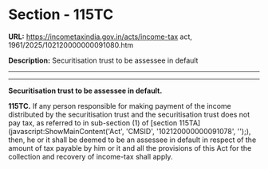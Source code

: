 # Section - 115TC

**URL:** https://incometaxindia.gov.in/acts/income-tax act, 1961/2025/102120000000091080.htm

**Description:** Securitisation trust to be assessee in default

---

****

**Securitisation trust to be assessee in default.**

**115TC.** If any person responsible for making payment of the income distributed by the securitisation trust and the securitisation trust does not pay tax, as referred to in sub-section (1) of [section 115TA](javascript:ShowMainContent\('Act', 'CMSID', '102120000000091078', ''\);), then, he or it shall be deemed to be an assessee in default in respect of the amount of tax payable by him or it and all the provisions of this Act for the collection and recovery of income-tax shall apply.